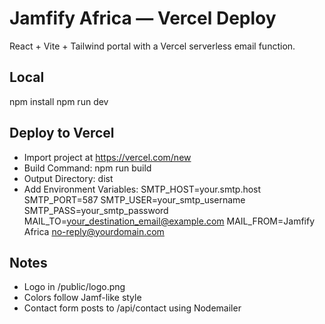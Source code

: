 # Jamfify Africa — Vercel Deploy

React + Vite + Tailwind portal with a Vercel serverless email function.

## Local
npm install
npm run dev

## Deploy to Vercel
- Import project at https://vercel.com/new
- Build Command: npm run build
- Output Directory: dist
- Add Environment Variables:
  SMTP_HOST=your.smtp.host
  SMTP_PORT=587
  SMTP_USER=your_smtp_username
  SMTP_PASS=your_smtp_password
  MAIL_TO=your_destination_email@example.com
  MAIL_FROM=Jamfify Africa <no-reply@yourdomain.com>

## Notes
- Logo in /public/logo.png
- Colors follow Jamf-like style
- Contact form posts to /api/contact using Nodemailer
